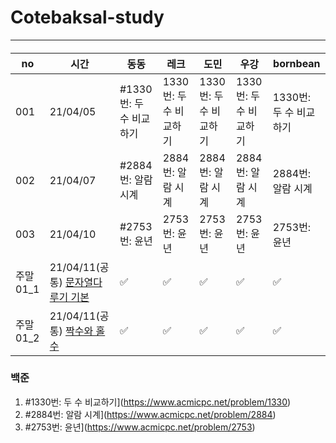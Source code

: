 # Cotebaksal-study

---

####

|no   |시간      |동동                     |레크                |도민                  |우강                   |bornbean             |
|------|---------|------------------------|--------------------|----------------------|----------------------|----------------------|
| 001 | 21/04/05 |#1330번: 두 수 비교하기  |1330번: 두 수 비교하기 |1330번: 두 수 비교하기 |1330번: 두 수 비교하기 |1330번: 두 수 비교하기 |
| 002 | 21/04/07 |#2884번: 알람 시계       |2884번: 알람 시계     |2884번: 알람 시계      |2884번: 알람 시계      |2884번: 알람 시계      |
| 003 | 21/04/10 |#2753번: 윤년           |2753번: 윤년           |2753번: 윤년           |2753번: 윤년           |2753번: 윤년         |
| 주말01_1|21/04/11(공통) [문자열다루기 기본](https://programmers.co.kr/learn/courses/30/lessons/12918)|✅|✅|✅|✅|✅|
| 주말01_2|21/04/11(공통) [짝수와 홀수](https://programmers.co.kr/learn/courses/30/lessons/12937) |✅|✅|✅|✅|✅|


### 백준
1. #1330번: 두 수 비교하기](https://www.acmicpc.net/problem/1330)
2. #2884번: 알람 시계](https://www.acmicpc.net/problem/2884)
3. #2753번:  윤년](https://www.acmicpc.net/problem/2753)


